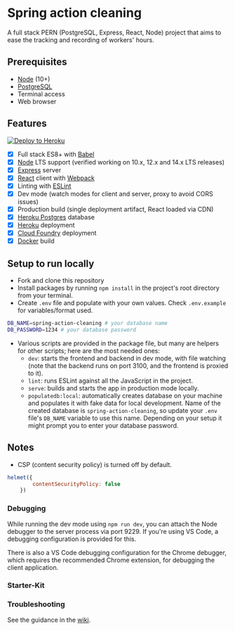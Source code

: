 # Spring action cleaning
A full stack PERN (PostgreSQL, Express, React, Node) project that aims to ease the tracking and recording of workers' hours.

## Prerequisites
- [Node] (10+)
- [PostgreSQL](https://www.postgresql.org/download/)
- Terminal access
- Web browser

## Features

[![Deploy to Heroku](https://www.herokucdn.com/deploy/button.svg)](https://heroku.com/deploy)

 - [x] Full stack ES8+ with [Babel]
 - [x] [Node] LTS support (verified working on 10.x, 12.x and 14.x LTS releases)
 - [x] [Express] server
 - [x] [React] client with [Webpack]
 - [x] Linting with [ESLint]
 - [x] Dev mode (watch modes for client and server, proxy to avoid CORS issues)
 - [x] Production build (single deployment artifact, React loaded via CDN)
 - [x] [Heroku Postgres] database
 - [x] [Heroku] deployment
 - [x] [Cloud Foundry] deployment
 - [x] [Docker] build

## Setup to run locally
- Fork and clone this repository
- Install packages by running `npm install` in the project's root directory from your terminal.
- Create `.env` file and populate with your own values. Check `.env.example` for variables/format used.
``` bash
DB_NAME=spring-action-cleaning # your database name
DB_PASSWORD=1234 # your database password
```
- Various scripts are provided in the package file, but many are helpers for other scripts; here are the most needed ones:
  - `dev`: starts the frontend and backend in dev mode, with file watching (note that the backend runs on port 3100, and the frontend is proxied to it).
  - `lint`: runs ESLint against all the JavaScript in the project.
  - `serve`: builds and starts the app in production mode locally.
  - `populatedb:local`: automatically creates database on your machine and populates it with fake data for local development. Name of the created database is `spring-action-cleaning`, so update your `.env` file's `DB_NAME` variable to use this name. Depending on your setup it might prompt you to enter your database password.

## Notes

- CSP (content security policy) is turned off by default.
``` javascript
helmet({
		contentSecurityPolicy: false
	})
```

### Debugging

While running the dev mode using `npm run dev`, you can attach the Node debugger to the server process via port 9229.
If you're using VS Code, a debugging configuration is provided for this.

There is also a VS Code debugging configuration for the Chrome debugger, which requires the recommended Chrome
extension, for debugging the client application.

### Starter-Kit
[Starter-kit]: https://github.com/textbook/starter-kit/wiki

### Troubleshooting

See the guidance in the [wiki].

  [Babel]: https://babeljs.io/
  [Cloud Foundry]: https://www.cloudfoundry.org/
  [collaborators]: https://help.github.com/en/articles/inviting-collaborators-to-a-personal-repository
  [Docker]: https://www.docker.com
  [ESLint]: https://eslint.org/
  [Express]: https://expressjs.com/
  [Express router]: https://expressjs.com/en/guide/routing.html#express-router
  [Heroku]: https://www.heroku.com/
  [Heroku Postgres]: https://www.heroku.com/postgres
  [Node]: https://nodejs.org/en/
  [pull request]: https://help.github.com/en/articles/about-pull-requests
  [React]: https://reactjs.org/
  [Webpack]: https://webpack.js.org/
  [wiki]: https://github.com/textbook/starter-kit/wiki
